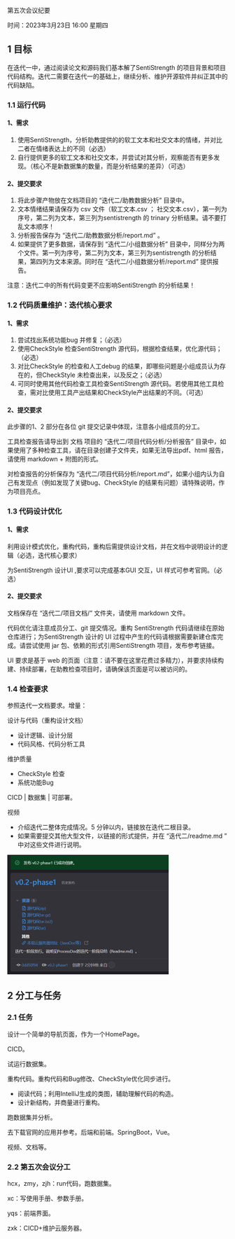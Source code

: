 第五次会议纪要

时间：2023年3月23日 16:00 星期四

## 1 目标

在迭代一中，通过阅读论文和源码我们基本解了SentiStrength 的项目背景和项目代码结构。迭代二需要在迭代一的基础上，继续分析、维护开源软件并纠正其中的代码缺陷。

### 1.1 运行代码

#### 1、需求

1. 使⽤SentiStrength，分析助教提供的的软工文本和社交文本的情绪，并对比二者在情绪表达上的不同（必选）
2. ⾃行提供更多的软工文本和社交文本，并尝试对其分析，观察能否有更多发现。（核心不是新数据集的数量，而是分析结果的差异）（可选）

#### 2、提交要求

1. 将此步骤产物放在文档项目的 “迭代二/助教数据分析” 目录中。
2. 文本情绪结果请保存为 csv 文件（软工文本.csv ； 社交文本.csv），第一列为序号，第二列为文本，第三列为sentistrength 的 trinary 分析结果。请不要打乱文本顺序！
3. 分析报告保存为 “迭代二/助教数据分析/report.md” 。
4. 如果提供了更多数据，请保存到 “迭代二/小组数据分析” 目录中，同样分为两个文件。第一列为序号，第二列为文本，第三列为sentistrength 的分析结果，第四列为文本来源。同时在 “迭代二/小组数据分析/report.md” 提供报告。

注意：迭代二中的所有代码变更不应影响SentiStrength 的分析结果！

### 1.2 代码质量维护：迭代核心要求

#### 1、需求

1. 尝试找出系统功能bug 并修复；（必选）
2. 使⽤CheckStyle 检查SentiStrength 源代码，根据检查结果，优化源代码；（必选）
3. 对比CheckStyle 的检查和⼈工debug 的结果，即哪些问题是小组成员认为存在的，但CheckStyle 未检查出来，以及反之；（必选）
4. 可同时使⽤其他代码检查工具检查SentiStrength 源代码。若使⽤其他工具检查，需对比使⽤工具产出结果和CheckStyle产出结果的不同。（可选）

#### 2、提交要求

此步骤的1、2 部分在各位 git 提交记录中体现，注意各小组成员的分工。

工具检查报告请导出到 文档 项目的 “迭代二/项目代码分析/分析报告” 目录中，如果使⽤了多种检查工具，请在目录创建⼦文件夹，如果⽆法导出pdf、html 报告，请使⽤ markdown + 附图的形式。

对检查报告的分析保存为 “迭代二/项目代码分析/report.md”，如果小组内认为⾃⼰有发现点（例如发现了关键bug、CheckStyle 的结果有问题）请特殊说明，作为项目亮点。

### 1.3 代码设计优化

#### 1、需求

利⽤设计模式优化，重构代码，重构后需提供设计文档，并在文档中说明设计的逻辑（必选，迭代核心要求）

为SentiStrength 设计UI ,要求可以完成基本GUI 交互，UI 样式可参考官⽹。（必选）

#### 2、提交要求

文档保存在 “迭代二/项目文档/” 文件夹，请使⽤ markdown 文件。

代码优化请注意成员分工、git 提交情况。重构 SentiStrength 代码请继续在原始仓库进行；为SentiStrength 设计的 UI 过程中产⽣的代码请根据需要新建仓库完成。请尝试使⽤ jar 包、依赖的形式引⽤SentiStrength 项目，发布参考链接。

UI 要求是基于 web 的⻚⾯（注意：请不要在这⾥花费过多精⼒），并要求持续构建、持续部署，在助教检查项目时，请确保该⻚⾯是可以被访问的。

### 1.4 检查要求

参照迭代一文档要求。增量：

设计与代码（重构设计文档）

- 设计逻辑、设计分层
- 代码风格、代码分析工具

维护质量

- CheckStyle 检查
- 系统功能Bug

CICD | 数据集 | 可部署。

视频

- 介绍迭代二整体完成情况。5 分钟以内，链接放在迭代二根目录。
- 如果需要提交其他大型文件，以链接的形式提供，并在 “迭代二/readme.md ” 中对这些文件进行说明。





<img src="第五次会议纪要.assets/image-20230320185414516.png" alt="image-20230320185414516" style="zoom: 50%;" />



## 2 分工与任务

### 2.1 任务

设计一个简单的导航页面，作为一个HomePage。

CICD。

试运行数据集。

重构代码。重构代码和Bug修改、CheckStyle优化同步进行。

- 阅读代码；利用IntelliJ生成的类图，辅助理解代码的构造。
- 设计新结构，并商量进行重构。

跑数据集并分析。

去下载官网的应用并参考。后端和前端。SpringBoot，Vue。

视频、文档等。

### 2.2 第五次会议分工

hcx，zmy，zjh：run代码，跑数据集。

xc：写使用手册、参数手册。

yqs：前端界面。

zxk：CICD+维护云服务器。

